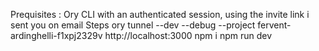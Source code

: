 Prequisites :
Ory CLI with an authenticated session, using the invite link i sent you on email
Steps
ory tunnel --dev --debug --project fervent-ardinghelli-f1xpj2329v http://localhost:3000
npm i
npm run dev



